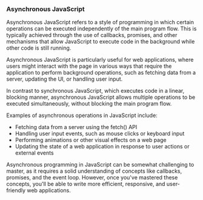 ### Asynchronous JavaScript

Asynchronous JavaScript refers to a style of programming in which certain operations can be executed independently of the main program flow. This is typically achieved through the use of callbacks, promises, and other mechanisms that allow JavaScript to execute code in the background while other code is still running.

Asynchronous JavaScript is particularly useful for web applications, where users might interact with the page in various ways that require the application to perform background operations, such as fetching data from a server, updating the UI, or handling user input.

In contrast to synchronous JavaScript, which executes code in a linear, blocking manner, asynchronous JavaScript allows multiple operations to be executed simultaneously, without blocking the main program flow.

Examples of asynchronous operations in JavaScript include:

- Fetching data from a server using the fetch() API
- Handling user input events, such as mouse clicks or keyboard input
- Performing animations or other visual effects on a web page
- Updating the state of a web application in response to user actions or external events

Asynchronous programming in JavaScript can be somewhat challenging to master, as it requires a solid understanding of concepts like callbacks, promises, and the event loop. However, once you've mastered these concepts, you'll be able to write more efficient, responsive, and user-friendly web applications.
